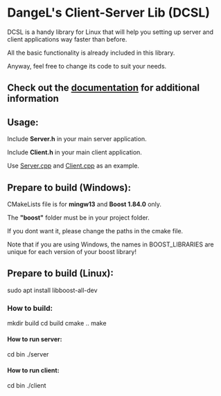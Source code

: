# DangeL's Client-Server Lib (DCSL)
DCSL is a handy library for Linux that will help you setting up server and client applications way faster than before.

All the basic functionality is already included in this library.

Anyway, feel free to change its code to suit your needs.
## Check out the [documentation](https://github.com/DangeL187/DCSL/blob/main/doc/DCSL.md) for additional information
## Usage:
Include <b>Server.h</b> in your main server application.

Include <b>Client.h</b> in your main client application.

Use [Server.cpp](https://github.com/DangeL187/DCSL/blob/main/src/Server/Server.cpp) and [Client.cpp](https://github.com/DangeL187/DCSL/blob/main/src/Client/Client.cpp) as an example.
## Prepare to build (Windows):
CMakeLists file is for <b>mingw13</b> and <b>Boost 1.84.0</b> only.

The <b>"boost"</b> folder must be in your project folder.

If you dont want it, please change the paths in the cmake file.

Note that if you are using Windows, the names in BOOST_LIBRARIES are
unique for each version of your boost library!
## Prepare to build (Linux):
sudo apt install libboost-all-dev
### How to build:
mkdir build
cd build
cmake ..
make
#### How to run server:
cd bin
./server
#### How to run client:
cd bin
./client
